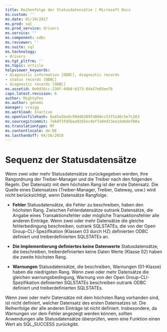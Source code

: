 ```yaml
---
title: Reihenfolge der Statusdatensätze | Microsoft Docs
ms.custom: ''
ms.date: 01/19/2017
ms.prod: sql
ms.prod_service: drivers
ms.service: ''
ms.component: odbc
ms.reviewer: ''
ms.suite: sql
ms.technology:
- drivers
ms.tgt_pltfrm: ''
ms.topic: article
helpviewer_keywords:
- diagnostic information [ODBC], diagnostic records
- status records [ODBC]
- diagnostic records [ODBC]
ms.assetid: 0e0436cc-230f-44b0-b373-04a57e83ee76
caps.latest.revision: 6
author: MightyPen
ms.author: genemi
manager: craigg
ms.workload: Inactive
ms.openlocfilehash: 0a45a5be0c99dd6389fd060cc53f5140c5e7c263
ms.sourcegitcommit: 7a6df3fd5bea9282ecdeffa94d13ea1da6def80a
ms.translationtype: MT
ms.contentlocale: de-DE
ms.lasthandoff: 04/16/2018
---
```

# <a name="sequence-of-status-records"></a>Sequenz der Statusdatensätze
Wenn zwei oder mehr Statusdatensätze zurückgegeben werden, Ihre Rangordnung der Treiber-Manager und die Treiber nach den folgenden Regeln. Der Datensatz mit dem höchsten Rang ist der erste Datensatz. Die Quelle eines Datensatzes (Treiber-Manager, Treiber, Gateway, usw.) wird nicht berücksichtigt, wenn Datensätze Rangfolge.  
  
-   **Fehler** Statusdatensätze, die Fehler zu beschreiben, haben den höchsten Rang. Zwischen Fehlerdatensätze outrank Datensätze, die Angabe eines Transaktionsfehler oder mögliche Transaktionsfehler alle anderen Einträge. Wenn zwei oder mehr Datensätze die gleiche fehlerbedingung beschreiben, outrank SQLSTATEs, die von der Open Group-CLI-Spezifikation (Klassen 03 durch HZ) definierten ODBC definiert und treiberdefinierten SQLSTATEs an.  
  
-   **Die Implementierung definiertes keine Datenwerte** Statusdatensätze, die beschreiben, treiberdefinierten keine Daten Werte (Klasse 02) haben die zweite höchsten Rang.  
  
-   **Warnungen** Statusdatensätze, die beschreiben, Warnungen (01-Klasse) haben die niedrigsten Rang. Wenn zwei oder mehr Datensätze die gleichen warnungsbedingung, Warnung von der Open Group-CLI-Spezifikation definierten SQLSTATEs beschreiben outrank ODBC definiert und treiberdefinierten SQLSTATEs.  
  
 Wenn zwei oder mehr Datensätze mit dem höchsten Rang vorhanden sind, ist nicht definiert, welcher Datensatz des ersten Datensatzes ist. Die Reihenfolge der alle anderen Einträge ist nicht definiert. Insbesondere, da Warnungen vor dem Fehler angezeigt werden können, sollten Anwendungen alle Statusdatensätze überprüfen, wenn eine Funktion einen Wert als SQL_SUCCESS zurückgibt.
